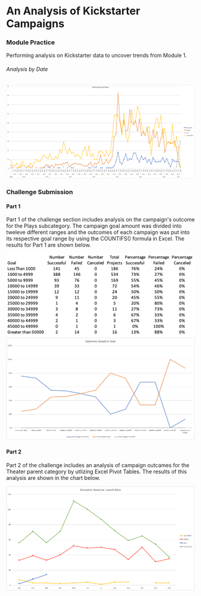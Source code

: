# An Analysis of Kickstarter Campaigns

### Module Practice
Performing analysis on Kickstarter data to uncover trends from Module 1.
###### Analysis by Date
![Outcome_by_Date](Outcomes_Based_on_Dates.png)


### Challenge Submission
#### Part 1
Part 1 of the challenge section includes analysis on the campaign's outcome for the Plays subcategory. The campaign goal amount was divided into tweleve different ranges and the outcomes of each campaign was put into its respective goal range by using the COUNTIFS() formula in Excel. The results for Part 1 are shown below.

![Outcome_by_Goal_Table](Challenge_Part1_Table.png)
![Outcome_by_Goal](OutcomesGoals.png)

#### Part 2
Part 2 of the challenge includes an analysis of campaign outcames for the Theater parent category by utlizing Excel Pivot Tables. The results of this analysis are shown in the chart below.

![Outcome_by_Date_Theater](OutcomesDates.png)
